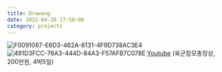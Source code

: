 ```yaml
---
title: Drawang
date: 2022-04-28 17:50:00
category: projects
---
```

![F0091087-E6D3-462A-8131-4F9D738AC3E4](https://user-images.githubusercontent.com/69250097/166138238-c39f6be3-fa2d-49df-bfef-79eb15c42180.jpeg)
![491D3FCC-76A3-444D-84A3-F57AFB7C078E](https://user-images.githubusercontent.com/69250097/166139806-7bcc4fda-16e0-497e-8def-38466fbe1baf.png)
[Youtube](https://youtu.be/XTtgNKfJ8ms)
(육군참모총장상, 200만원, 4박5일)
